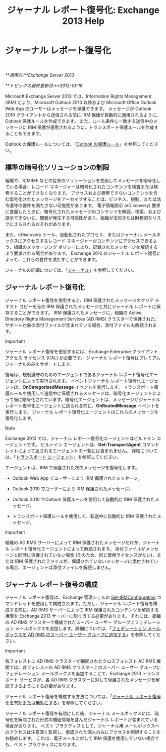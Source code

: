 ﻿---
title: 'ジャーナル レポート復号化: Exchange 2013 Help'
TOCTitle: ジャーナル レポート復号化
ms:assetid: c063e2bd-2444-480d-8b35-73f31064a31b
ms:mtpsurl: https://technet.microsoft.com/ja-jp/library/Dd876936(v=EXCHG.150)
ms:contentKeyID: 49896451
ms.date: 04/24/2018
mtps_version: v=EXCHG.150
ms.translationtype: HT
---

# ジャーナル レポート復号化

 

_**適用先:**Exchange Server 2013_

_**トピックの最終更新日:**2012-10-16_

Microsoft Exchange Server 2013 では、Information Rights Management (IRM) により、Microsoft Outlook 2010 以降および Microsoft Office Outlook Web App のユーザーはメッセージを保護できます。 メッセージが Outlook 2010 クライアントから送信される前に IRM 保護が自動的に適用されるように、Outlook 保護ルールを作成できます。 また、ルール条件に一致する送信中のメッセージに IRM 保護が適用されるように、トランスポート保護ルールを作成することもできます。

Outlook の保護ルールについては、「[Outlook の保護ルール](outlook-protection-rules-exchange-2013-help.md)」を参照してください。

## 標準の暗号化ソリューションの制限

組織で、S/MIME などの従来のソリューションを使用してメッセージを暗号化している場合、レコード マネージャーは暗号化されたコンテンツを検査または検索することができなくなります。 アクセスおよび検索できないコンテンツを含む暗号化されたメッセージをアーカイブすることは、ビジネス、規制、または法令遵守の要件を満たさない可能性があります。 電子情報開示 (eDiscovery) 要求に直面したときに、暗号化されたメッセージのコンテンツを解読、検索、および提示できないと、問題が発生する可能性があり、組織が法的または財務的なリスクにさらされるおそれがあります。

また、eDiscovery ツール、自動化されたプロセス、またはジャーナル メールボックスにアクセスするレコード マネージャーがコンテンツにアクセスできるよう、組織のメッセージング ポリシーにより、記録されたメッセージを解読するよう要求される場合があります。 Exchange 2010 のジャーナル レポート復号によって、これらの要件を満たすことができます。

ジャーナルの詳細については、「[ジャーナル](journaling-exchange-2013-help.md)」を参照してください。

## ジャーナル レポート復号化

ジャーナル レポート復号を使用すると、IRM 保護されたメッセージのクリア テキスト コピーを元の IRM 保護されたメッセージと共にジャーナル レポートに保存することができます。 IRM 保護されたメッセージに、組織の Active Directory Rights Management Services (AD RMS) クラスターで保護された、サポート対象の添付ファイルが含まれている場合、添付ファイルも解読されます。


> [!IMPORTANT]
> ジャーナル レポート復号を使用するには、Exchange&nbsp;Enterprise&nbsp;クライアント アクセス ライセンス (CAL) が必要です。 ジャーナル レポート復号はプレミアム ジャーナルのみをサポートします。



復号は、規制遵守のためのエージェントであるジャーナル レポート復号化エージェントによって実行されます。 イベントジャーナル レポート復号化エージェントは、**OnCategorizedMessage** イベントを実行します。 トランスポート保護ルールを使用して送信中に保護されるメッセージは、暗号化エージェントによって既に暗号化されています。暗号化エージェントは、メッセージがジャーナル レポート復号化エージェントに送られる前に、**OnRoutedMessage** イベントを実行します。 ジャーナル レポート復号化エージェントはこれらのメッセージを復号化します。


> [!NOTE]
> Exchange 2013 では、ジャーナル レポート復号化エージェントはビルトイン エージェントです。 ビルトイン エージェントは、<STRONG>Get-TransportAgent</STRONG> コマンドレットによって返されるエージェントの一覧には含まれません。 詳細については、「<A href="transport-agents-exchange-2013-help.md">トランスポート エージェント</A>」を参照してください。



エージェントは、IRM で保護された次のメッセージを復号化します。

  - Outlook Web App でユーザーにより IRM 保護されたメッセージ。

  - Outlook 2010 でユーザーにより IRM 保護されたメッセージ。

  - Outlook 2010 でOutlook 保護ルールを使用して自動的に IRM 保護されたメッセージ。

  - トランスポート保護ルールを使用して、転送中に自動的に IRM 保護されたメッセージ。


> [!IMPORTANT]
> 組織の AD&nbsp;RMS サーバーによって IRM 保護されたメッセージだけが、ジャーナル レポート復号化エージェントによって解読されます。 添付ファイルがメッセージと同時に保護されていない場合 (そのため、同じ使用ライセンスがない)、または IRM 保護されたファイルが、保護されていないメッセージに添付されている場合、エージェントは添付ファイルを解読しません。



## ジャーナル レポート復号の構成

ジャーナル レポート復号は、Exchange 管理シェルの [Set-IRMConfiguration](https://technet.microsoft.com/ja-jp/library/dd979792\(v=exchg.150\)) コマンドレットを使用して構成されます。ただし、ジャーナル レポート復号を構成する前に、AD RMS サーバーによって IRM 保護されたコンテンツを解読する権限を Exchange 2013 サーバーに割り当てる必要があります。 それには、組織の AD RMS クラスターで構成されたスーパー ユーザー グループにフェデレーション メールボックスを追加します。詳細については、「[フェデレーション メールボックスを AD RMS のスーパー ユーザー グループに追加する](add-the-federation-mailbox-to-the-ad-rms-super-users-group-exchange-2013-help.md)」を参照してください。


> [!IMPORTANT]
> 各フォレストに AD RMS クラスターが展開されたクロスフォレスト AD&nbsp;RMS 展開では、各フォレストの AD&nbsp;RMS クラスター上のスーパー ユーザー グループにフェデレーション メールボックスを追加することで、Exchange 2013 トランスポート サービスが、各 AD&nbsp;RMS クラスターに対して保護されたメッセージを解読できるようにする必要があります。



ジャーナル レポート復号を構成する方法については、「[ジャーナル レポート復号化を有効または無効にする](enable-or-disable-journal-report-decryption-exchange-2013-help.md)」を参照してください。

ジャーナル レポート復号を有効にした後、ジャーナル メールボックスには、暗号化を解除された形式の機密情報を含んだジャーナル レポートが含まれている場合があります。 ベスト プラクティスとして、ジャーナル用 メールボックスへのアクセスは注意深く監視し、承認された個人のみにアクセスを制限することをお勧めします。 これは、電子メールに対して IRM 保護を使用していない場合でも、ベスト プラクティスになります。

